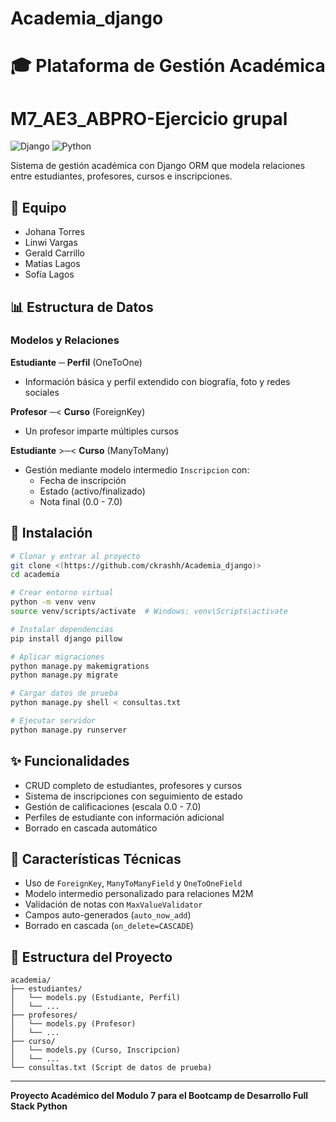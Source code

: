 ﻿# Academia_django

# 🎓 Plataforma de Gestión Académica
# M7_AE3_ABPRO-Ejercicio grupal

![Django](https://img.shields.io/badge/Django-092E20?style=for-the-badge&logo=django&logoColor=white)
![Python](https://img.shields.io/badge/Python-3776AB?style=for-the-badge&logo=python&logoColor=white)

Sistema de gestión académica con Django ORM que modela relaciones entre estudiantes, profesores, cursos e inscripciones.

## 👥 Equipo

- Johana Torres
- Linwi Vargas
- Gerald Carrillo
- Matías Lagos
- Sofía Lagos

## 📊 Estructura de Datos

### Modelos y Relaciones

**Estudiante** ─ **Perfil** (OneToOne)
- Información básica y perfil extendido con biografía, foto y redes sociales

**Profesor** ─< **Curso** (ForeignKey)
- Un profesor imparte múltiples cursos

**Estudiante** >─< **Curso** (ManyToMany)
- Gestión mediante modelo intermedio `Inscripcion` con:
  - Fecha de inscripción
  - Estado (activo/finalizado)
  - Nota final (0.0 - 7.0)

## 🚀 Instalación

```bash
# Clonar y entrar al proyecto
git clone <(https://github.com/ckrashh/Academia_django)>
cd academia

# Crear entorno virtual
python -m venv venv
source venv/scripts/activate  # Windows: venv\Scripts\activate

# Instalar dependencias
pip install django pillow

# Aplicar migraciones
python manage.py makemigrations
python manage.py migrate

# Cargar datos de prueba
python manage.py shell < consultas.txt

# Ejecutar servidor
python manage.py runserver
```

## ✨ Funcionalidades

- CRUD completo de estudiantes, profesores y cursos
- Sistema de inscripciones con seguimiento de estado
- Gestión de calificaciones (escala 0.0 - 7.0)
- Perfiles de estudiante con información adicional
- Borrado en cascada automático

## 📝 Características Técnicas

- Uso de `ForeignKey`, `ManyToManyField` y `OneToOneField`
- Modelo intermedio personalizado para relaciones M2M
- Validación de notas con `MaxValueValidator`
- Campos auto-generados (`auto_now_add`)
- Borrado en cascada (`on_delete=CASCADE`)

## 📂 Estructura del Proyecto

```
academia/
├── estudiantes/
│   └── models.py (Estudiante, Perfil)
│   └── ...
├── profesores/
│   └── models.py (Profesor)
│   └── ...
├── curso/
│   └── models.py (Curso, Inscripcion)
│   └── ...
└── consultas.txt (Script de datos de prueba)
```

---

**Proyecto Académico del Modulo 7 para el Bootcamp de Desarrollo Full Stack Python** 



